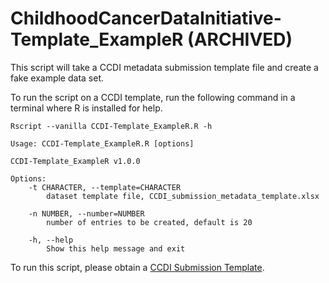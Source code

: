 # ChildhoodCancerDataInitiative-Template_ExampleR (ARCHIVED)
This script will take a CCDI metadata submission template file and create a fake example data set.

To run the script on a CCDI template, run the following command in a terminal where R is installed for help.

```
Rscript --vanilla CCDI-Template_ExampleR.R -h
```

```
Usage: CCDI-Template_ExampleR.R [options]

CCDI-Template_ExampleR v1.0.0

Options:
	-t CHARACTER, --template=CHARACTER
		dataset template file, CCDI_submission_metadata_template.xlsx

	-n NUMBER, --number=NUMBER
		number of entries to be created, default is 20

	-h, --help
		Show this help message and exit
```

To run this script, please obtain a [CCDI Submission Template](https://github.com/CBIIT/ccdi-model/tree/main/metadata-manifest).
